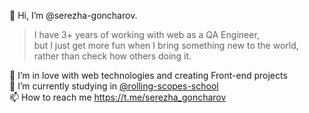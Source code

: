👋 Hi, I’m @serezha-goncharov.

> I have 3+ years of working with web as a QA Engineer,  
> but I just get more fun when I bring something new to the world,  
> rather than check how others doing it.

🚀 I’m in love with web technologies and creating Front-end projects  
🌱 I’m currently studying in [@rolling-scopes-school](https://github.com/rolling-scopes-school)  
📫 How to reach me https://t.me/serezha_goncharov

<!---
serezha-goncharov/serezha-goncharov is a ✨ special ✨ repository because its `README.md` (this file) appears on your GitHub profile.
You can click the Preview link to take a look at your changes.
--->
